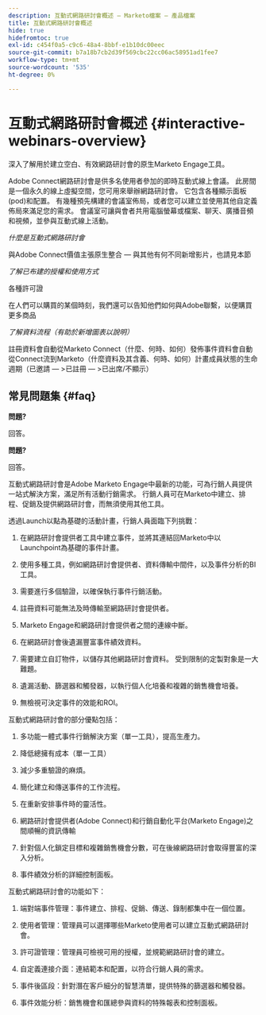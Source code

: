 ```yaml
---
description: 互動式網路研討會概述 — Marketo檔案 — 產品檔案
title: 互動式網路研討會概述
hide: true
hidefromtoc: true
exl-id: c454f0a5-c9c6-48a4-8bbf-e1b10dc00eec
source-git-commit: b7a18b7cb2d39f569cbc22cc06ac58951ad1fee7
workflow-type: tm+mt
source-wordcount: '535'
ht-degree: 0%

---
```


# 互動式網路研討會概述 {#interactive-webinars-overview}

深入了解用於建立空白、有效網路研討會的原生Marketo Engage工具。

Adobe Connect網路研討會是供多名使用者參加的即時互動式線上會議。 此房間是一個永久的線上虛擬空間，您可用來舉辦網路研討會。 它包含各種顯示面板(pod)和配置。 有幾種預先構建的會議室佈局，或者您可以建立並使用其他自定義佈局來滿足您的需求。 會議室可讓與會者共用電腦螢幕或檔案、聊天、廣播音頻和視頻，並參與互動式線上活動。

_什麼是互動式網路研討會_

與Adobe Connect價值主張原生整合 — 與其他有何不同新增影片，也請見本節

_了解已布建的授權和使用方式_

各種許可證

在人們可以購買的某個時刻，我們還可以告知他們如何與Adobe聯繫，以便購買更多商品

_了解資料流程（有助於新增圖表以說明）_

註冊資料會自動從Marketo Connect（什麼、何時、如何）發佈事件資料會自動從Connect流到Marketo（什麼資料及其含義、何時、如何）計畫成員狀態的生命週期（已邀請 — >已註冊 — >已出席/不顯示）

## 常見問題集 {#faq}

**問題?**

回答。

**問題?**

回答。

互動式網路研討會是Adobe Marketo Engage中最新的功能，可為行銷人員提供一站式解決方案，滿足所有活動行銷需求。 行銷人員可在Marketo中建立、排程、促銷及提供網路研討會，而無須使用其他工具。

透過Launch以點為基礎的活動計畫，行銷人員面臨下列挑戰：

1. 在網路研討會提供者工具中建立事件，並將其連結回Marketo中以Launchpoint為基礎的事件計畫。

1. 使用多種工具，例如網路研討會提供者、資料傳輸中間件，以及事件分析的BI工具。

1. 需要進行多個驗證，以確保執行事件行銷活動。

1. 註冊資料可能無法及時傳輸至網路研討會提供者。

1. Marketo Engage和網路研討會提供者之間的連線中斷。

1. 在網路研討會後遺漏豐富事件績效資料。

1. 需要建立自訂物件，以儲存其他網路研討會資料。 受到限制的定製對象是一大難題。

1. 遺漏活動、篩選器和觸發器，以執行個人化培養和複雜的銷售機會培養。

1. 無檢視可決定事件的效能和ROI。

互動式網路研討會的部分優點包括：

1. 多功能一體式事件行銷解決方案（單一工具），提高生產力。

1. 降低總擁有成本（單一工具）

1. 減少多重驗證的麻煩。

1. 簡化建立和傳送事件的工作流程。

1. 在重新安排事件時的靈活性。

1. 網路研討會提供者(Adobe Connect)和行銷自動化平台(Marketo Engage)之間順暢的資訊傳輸

1. 針對個人化鎖定目標和複雜銷售機會分數，可在後線網路研討會取得豐富的深入分析。

1. 事件績效分析的詳細控制面板。

互動式網路研討會的功能如下：

1. 端對端事件管理：事件建立、排程、促銷、傳送、錄制都集中在一個位置。

1. 使用者管理：管理員可以選擇哪些Marketo使用者可以建立互動式網路研討會。

1. 許可證管理：管理員可檢視可用的授權，並規範網路研討會的建立。

1. 自定義連接介面：連結範本和配置，以符合行銷人員的需求。

1. 事件後區段：針對潛在客戶細分的智慧清單，提供特殊的篩選器和觸發器。

1. 事件效能分析：銷售機會和匯總參與資料的特殊報表和控制面板。
